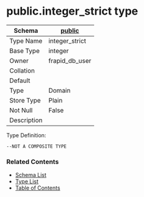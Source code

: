 # public.integer_strict type

| Schema | [public](../../schemas/public.md) |
| ------ | ----------------------------------------------- |
| Type Name | integer_strict |
| Base Type | integer |
| Owner | frapid_db_user |
| Collation |  |
| Default |  |
| Type | Domain |
| Store Type | Plain |
| Not Null | False |
| Description |  |

Type Definition:

```plpgsql
--NOT A COMPOSITE TYPE
```


### Related Contents
* [Schema List](../../schemas.md)
* [Type List](../../types.md)
* [Table of Contents](../../README.md)

